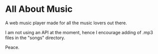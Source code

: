 # All About Music
A web music player made for all the music lovers out there. 

I am not using an API at the moment, hence I encourage adding of .mp3 files in the "songs" directory.

Peace.
